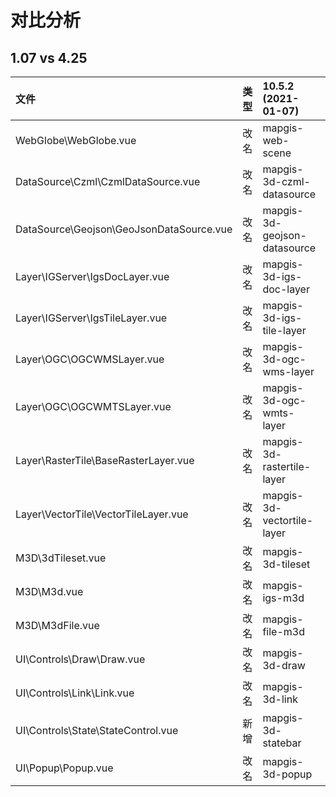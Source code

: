 # 对比分析 
## 1.07 vs 4.25

| 文件                                     | 类型 | 10.5.2   (2021-01-07)        | 1.0.13  (2020-12)         | 10.5.2(按需引入)        | 1.0.13(按需引入)        | 备注 |
| :--------------------------------------- | :--- | :--------------------------- | :------------------------ | :---------------------- | :---------------------- | :--- |
| WebGlobe\WebGlobe.vue                    | 改名 | mapgis-web-scene             | cesium-web-globe          |                         |                         | 无   |
| DataSource\Czml\CzmlDataSource.vue       | 改名 | mapgis-3d-czml-datasource    | cesium-czml-datasource    | MapgisCzmlDatasource    | CesiumCzmlDatasource    | 无   |
| DataSource\Geojson\GeoJsonDataSource.vue | 改名 | mapgis-3d-geojson-datasource | cesium-geojson-datasource | MapgisGeojsonDatasource | CesiumGeojsonDatasource | 无   |
| Layer\IGServer\IgsDocLayer.vue           | 改名 | mapgis-3d-igs-doc-layer      | cesium-igs-doc-layer      |                         |                         | 无   |
| Layer\IGServer\IgsTileLayer.vue          | 改名 | mapgis-3d-igs-tile-layer     | cesium-igs-tile-layer     |                         |                         | 无   |
| Layer\OGC\OGCWMSLayer.vue                | 改名 | mapgis-3d-ogc-wms-layer      |                           |                         |                         | 无   |
| Layer\OGC\OGCWMTSLayer.vue               | 改名 | mapgis-3d-ogc-wmts-layer     |                           |                         |                         | 无   |
| Layer\RasterTile\BaseRasterLayer.vue     | 改名 | mapgis-3d-rastertile-layer   |                           |                         |                         | 无   |
| Layer\VectorTile\VectorTileLayer.vue     | 改名 | mapgis-3d-vectortile-layer   |                           |                         |                         | 无   |
| M3D\3dTileset.vue                        | 改名 | mapgis-3d-tileset            | cesium-3d-tileset         |                         |                         | 无   |
| M3D\M3d.vue                              | 改名 | mapgis-igs-m3d               | cesium-igs-m3d            |                         |                         | 无   |
| M3D\M3dFile.vue                          | 改名 | mapgis-file-m3d              | cesium-file-m3d           |                         |                         | 无   |
| UI\Controls\Draw\Draw.vue                | 改名 | mapgis-3d-draw               |                           |                         |                         | 无   |
| UI\Controls\Link\Link.vue                | 改名 | mapgis-3d-link               |                           |                         |                         | 无   |
| UI\Controls\State\StateControl.vue       | 新增 | mapgis-3d-statebar           |                           |                         |                         | 无   |
| UI\Popup\Popup.vue                       | 改名 | mapgis-3d-popup              |                           |                         |                         | 无   |

